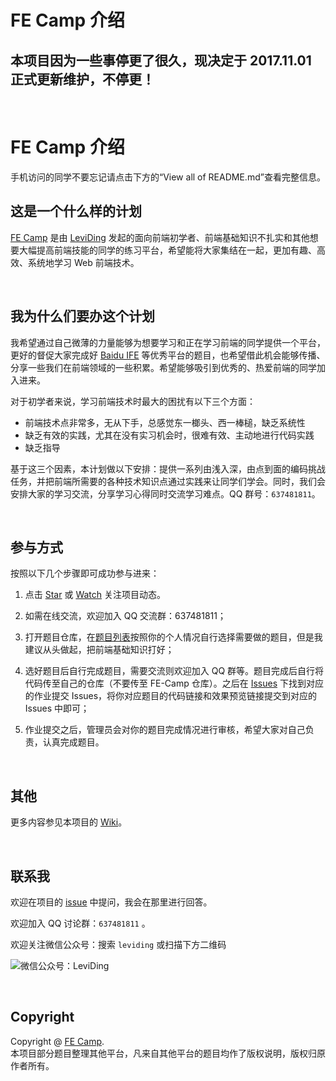 # FE Camp 介绍

## 本项目因为一些事停更了很久，现决定于 2017.11.01 正式更新维护，不停更！

<br />

# FE Camp 介绍

手机访问的同学不要忘记请点击下方的“View all of README.md”查看完整信息。

## 这是一个什么样的计划

[FE Camp](https://github.com/leviding/fe-camp/) 是由 [LeviDing](https://github.com/leviding) 发起的面向前端初学者、前端基础知识不扎实和其他想要大幅提高前端技能的同学的练习平台，希望能将大家集结在一起，更加有趣、高效、系统地学习 Web 前端技术。

<br />

## 我为什么们要办这个计划

我希望通过自己微薄的力量能够为想要学习和正在学习前端的同学提供一个平台，更好的督促大家完成好 [Baidu IFE](http://ife.baidu.com/) 等优秀平台的题目，也希望借此机会能够传播、分享一些我们在前端领域的一些积累。希望能够吸引到优秀的、热爱前端的同学加入进来。

对于初学者来说，学习前端技术时最大的困扰有以下三个方面：

- 前端技术点非常多，无从下手，总感觉东一榔头、西一棒槌，缺乏系统性
- 缺乏有效的实践，尤其在没有实习机会时，很难有效、主动地进行代码实践
- 缺乏指导

基于这三个因素，本计划做以下安排：提供一系列由浅入深，由点到面的编码挑战任务，并把前端所需要的各种技术知识点通过实践来让同学们学会。同时，我们会安排大家的学习交流，分享学习心得同时交流学习难点。QQ 群号：`637481811`。

<br />

## 参与方式

按照以下几个步骤即可成功参与进来：

1. 点击 [Star](https://github.com/leviding/fe-camp/wiki) 或 [Watch](https://github.com/leviding/fe-camp/subscription) 关注项目动态。

2. 如需在线交流，欢迎加入 QQ 交流群：637481811；

3. 打开题目仓库，在[题目列表](https://github.com/leviding/fe-camp/)按照你的个人情况自行选择需要做的题目，但是我建议从头做起，把前端基础知识打好；

4. 选好题目后自行完成题目，需要交流则欢迎加入 QQ 群等。题目完成后自行将代码传至自己的仓库（不要传至 FE-Camp 仓库）。之后在 [Issues](https://github.com/leviding/fe-camp/issues) 下找到对应的作业提交 Issues，将你对应题目的代码链接和效果预览链接提交到对应的 Issues 中即可；

5. 作业提交之后，管理员会对你的题目完成情况进行审核，希望大家对自己负责，认真完成题目。

<br />

## 其他

更多内容参见本项目的 [Wiki](https://github.com/leviding/fe-camp/wiki)。

<br />

## 联系我

欢迎在项目的 <a href="https://github.com/leviding/fe-camp/issues" target="_blank">issue</a> 中提问，我会在那里进行回答。

欢迎加入 QQ 讨论群：`637481811` 。

欢迎关注微信公众号：搜索 `leviding` 或扫描下方二维码

![微信公众号：LeviDing](asset/weixin.jpg)

<br />

## Copyright

Copyright @ [FE Camp](https://github.com/leviding/fe-camp/).
<br />本项目部分题目整理其他平台，凡来自其他平台的题目均作了版权说明，版权归原作者所有。
